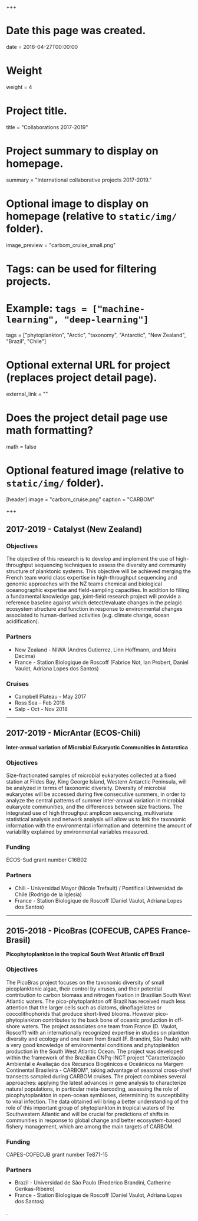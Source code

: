 +++
# Date this page was created.
date = 2016-04-27T00:00:00

# Weight
weight = 4

# Project title.
title = "Collaborations 2017-2019"

# Project summary to display on homepage.
summary = "International collaborative projects 2017-2019."

# Optional image to display on homepage (relative to `static/img/` folder).
image_preview = "carbom_cruise_small.png"

# Tags: can be used for filtering projects.
# Example: `tags = ["machine-learning", "deep-learning"]`
tags = ["phytoplankton", "Arctic", "taxonomy", "Antarctic", "New Zealand", "Brazil", "Chile"]

# Optional external URL for project (replaces project detail page).
external_link = ""

# Does the project detail page use math formatting?
math = false

# Optional featured image (relative to `static/img/` folder).
[header]
image = "carbom_cruise.png"
caption = "CARBOM"

+++

## 2017-2019 - Catalyst (New Zealand)

### Objectives
The objective of this research is to develop and implement the use of high-throughput sequencing techniques to assess the diversity and community structure of planktonic systems. This objective will be achieved merging the French team world class expertise in high-throughput sequencing and genomic approaches with the NZ teams chemical and biological oceanographic expertise and field-sampling capacities.
In addition to filling a fundamental knowledge gap, joint-field research project will provide a reference baseline against which detect/evaluate changes in the pelagic ecosystem structure and function in response to environmental changes associated to human-derived activities (e.g. climate change, ocean acidification).

### Partners
* New Zealand -  NIWA (Andres Gutierrez, Linn Hoffmann, and Moira Decima)
* France - Station Biologique de Roscoff (Fabrice Not, Ian Probert, Daniel Vaulot, Adriana Lopes dos Santos)

### Cruises
* Campbell Plateau - May 2017
* Ross Sea - Feb 2018
* Salp - Oct - Nov 2018

***

## 2017-2019 - MicrAntar (ECOS-Chili)
**Inter-annual variation of Microbial Eukaryotic Communities in Antarctica**

### Objectives
Size-fractionated samples of microbial eukaryotes collected at a fixed station at Fildes Bay, King George Island, Western Antarctic Peninsula, will be analyzed in terms of taxonomic diversity. Diversity of microbial eukaryotes will be accessed during five consecutive summers, in order to analyze the central patterns of summer inter-annual variation in microbial eukaryote communities, and the differences between size fractions. The integrated use of high throughput amplicon sequencing, multivariate statistical analysis and network analysis will allow us to link the taxonomic information with the environmental information and determine the amount of variability explained by environmental variables measured.

### Funding
ECOS-Sud grant number C16B02

### Partners
* Chili -  Universidad Mayor (Nicole Trefault) / Pontifical Universidad de Chile (Rodrigo de la Iglesia)
* France - Station Biologique de Roscoff (Daniel Vaulot, Adriana Lopes dos Santos)

***

## 2015-2018 - PicoBras (COFECUB, CAPES France- Brasil)
**Picophytoplankton in the tropical South West Atlantic off Brazil**

### Objectives
The PicoBras project focuses on the taxonomic diversity of small picoplanktonic algae, their control by viruses, and their potential contribution to carbon biomass and nitrogen fixation in Brazilian South West Atlantic waters. The pico-phytoplankton off Brazil has received much less attention that the larger cells such as diatoms, dinoflagellates or coccolithophorids that produce short-lived blooms.  However pico-phytoplankton contributes to the back bone of oceanic production in off-shore waters. The project associates one team from France (D. Vaulot, Roscoff) with an internationally recognized expertise in studies on plankton diversity and ecology and one team from Brazil (F. Brandini, São Paulo) with a very good knowledge of environmental conditions and phytoplankton production in the South West Atlantic Ocean.    The project was developed within the framework of the Brazilian CNPq-INCT project "Caracterização Ambiental e Avaliação dos Recursos Biogênicos e Oceânicos na Margem Continental Brasileira - CARBOM", taking advantage of seasonal cross-shelf transects sampled during CARBOM cruises.  The project  combines several approaches: applying the latest advances in gene analysis to characterize natural populations, in particular meta-barcoding, assessing the role of picophytoplankton in open-ocean symbioses, determining its susceptibility to viral infection. The data obtained will bring a better understanding of the role of this important group of phytoplankton in tropical waters of the Southwestern Atlantic and will be crucial for predictions of shifts in communities in response to global change and better ecosystem-based fishery management, which are among the main targets of CARBOM.

### Funding
CAPES-COFECUB grant number Te871-15

### Partners
* Brazil -  Universidad de São Paulo (Frederico Brandini, Catherine Gerikas-Ribeiro)
* France - Station Biologique de Roscoff (Daniel Vaulot, Adriana Lopes dos Santos)


.
